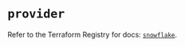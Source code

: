 # `provider`

Refer to the Terraform Registry for docs: [`snowflake`](https://registry.terraform.io/providers/snowflake-labs/snowflake/1.0.1/docs).
